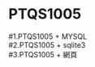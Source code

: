 # PTQS1005
#1.PTQS1005 + MYSQL                                                                                                              
#2.PTQS1005 + sqlite3                                                                                                               
#3.PTQS1005 + 網頁
